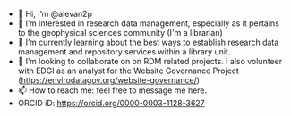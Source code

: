 - 👋 Hi, I’m @alevan2p
- 👀 I’m interested in research data management, especially as it pertains to the geophysical sciences community (I'm a librarian)
- 🌱 I’m currently learning about the best ways to establish research data management and repository services within a library unit.
- 💞️ I’m looking to collaborate on on RDM related projects. I also volunteer with EDGI as an analyst for the Website Governance Project (https://envirodatagov.org/website-governance/)
- 📫 How to reach me: feel free to message me here.
- ORCID iD: https://orcid.org/0000-0003-1128-3627

<!---
alevan2p/alevan2p is a ✨ special ✨ repository because its `README.md` (this file) appears on your GitHub profile.
You can click the Preview link to take a look at your changes.
--->
